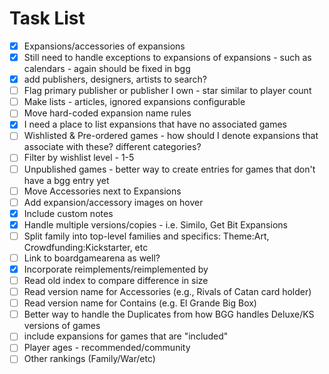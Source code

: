 
# Task List

- [X] Expansions/accessories of expansions
- [X] Still need to handle exceptions to expansions of expansions - such as calendars - again should be fixed in bgg
- [X] add publishers, designers, artists to search?
- [ ] Flag primary publisher or publisher I own - star similar to player count
- [ ] Make lists - articles, ignored expansions configurable
- [ ] Move hard-coded expansion name rules
- [X] I need a place to list expansions that have no associated games
- [ ] Wishlisted & Pre-ordered games - how should I denote expansions that associate with these? different categories?
- [ ] Filter by wishlist level - 1-5
- [ ] Unpublished games - better way to create entries for games that don't have a bgg entry yet
- [ ] Move Accessories next to Expansions
- [ ] Add expansion/accessory images on hover
- [X] Include custom notes
- [X] Handle multiple versions/copies - i.e. Similo, Get Bit Expansions
- [ ] Split family into top-level families and specifics: Theme:Art, Crowdfunding:Kickstarter, etc
- [ ] Link to boardgamearena as well?
- [X] Incorporate reimplements/reimplemented by
- [ ] Read old index to compare difference in size
- [ ] Read version name for Accessories (e.g., Rivals of Catan card holder)
- [ ] Read version name for Contains (e.g. El Grande Big Box)
- [ ] Better way to handle the Duplicates from how BGG handles Deluxe/KS versions of games
- [ ] include expansions for games that are "included"
- [ ] Player ages - recommended/community
- [ ] Other rankings (Family/War/etc)